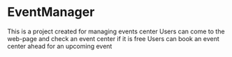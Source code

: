 # EventManager
This is a project created for managing events center
Users can come to the web-page and check an event center if it is free
Users can book an event center ahead for an upcoming event
